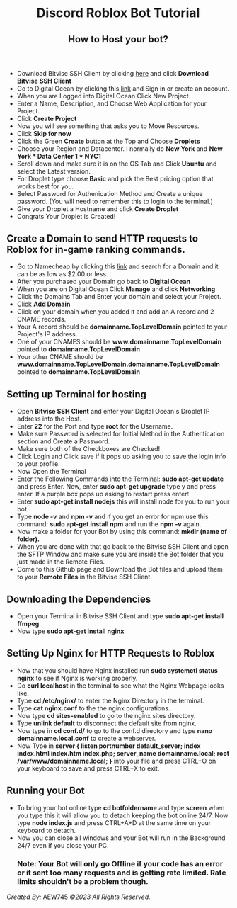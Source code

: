 <!DOCTYPE html>
<header>
<h1>Discord Roblox Bot Tutorial</h1>
<h2>How to Host your bot?</h2>
</header>
<body>
<p>
  <ul>
    <li>Download Bitvise SSH Client by clicking <a href="https://www.bitvise.com/download-area" target="_blank">here</a> and click <strong>Download Bitvise SSH Client</strong></li>
    <li>Go to Digital Ocean by clicking this <a href="https://cloud.digitalocean.com/login?redirect_url=https%3A%2F%2Fcloud.digitalocean.com%2Fnetworking%2Fdomains%3Fi%3D0aae23" target="_blank">link</a> and Sign in or create an account.</li>
    <li>When you are Logged into Digital Ocean Click New Project.</li>
    <li>Enter a Name, Description, and Choose Web Application for your Project.</li>
    <li>Click <strong>Create Project</strong></li>
    <li>Now you will see something that asks you to Move Resources.</li>
    <li>Click <strong>Skip for now</strong></li>
    <li>Click the Green <strong>Create</strong> button at the Top and Choose <strong>Droplets</strong></li>
    <li>Choose your Region and Datacenter. I normally do <strong>New York</strong> and <strong>New York * Data Center 1 * NYC1</strong></li>
    <li>Scroll down and make sure it is on the OS Tab and Click <strong>Ubuntu</strong> and select the Latest version.</li>
    <li>For Droplet type choose <strong>Basic</strong> and pick the Best pricing option that works best for you.</li>
    <li>Select Password for Authenication Method and Create a unique password. (You will need to remember this to login to the terminal.)</li>
    <li>Give your Droplet a Hostname and click <strong>Create Droplet</strong></li>
    <li>Congrats Your Droplet is Created!</li>
  </ul>
</p>
<h2>Create a Domain to send HTTP requests to Roblox for in-game ranking commands.</h2>
<p>
  <ul>
    <li>Go to Namecheap by clicking this <a href="https://www.namecheap.com/domains/" target="_blank">link</a> and search for a Domain and it can be as low as $2.00 or less.</li>
    <li>After you purchased your Domain go back to <strong>Digital Ocean</strong></li>
    <li>When you are on Digital Ocean Click <strong>Manage</strong> and click <strong>Networking</strong></li>
    <li>Click the Domains Tab and Enter your domain and select your Project.</li>
    <li>Click <strong>Add Domain</strong></li>
    <li>Click on your domain when you added it and add an A record and 2 CNAME records.</li>
    <li>Your A record should be <strong>domainname.TopLevelDomain</strong> pointed to your Project's IP address.</li>
    <li>One of your CNAMES should be <strong>www.domainname.TopLevelDomain</strong> pointed to <strong>domainname.TopLevelDomain</strong></li>
    <li>Your other CNAME should be <strong>www.domainname.TopLevelDomain.domainname.TopLevelDomain</strong> pointed to <strong>domainname.TopLevelDomain</strong></li>
  </ul>
</p>
<h2>Setting up Terminal for hosting</h2>
<p>
  <ul>
    <li>Open <strong>Bitvise SSH Client</strong> and enter your Digital Ocean's Droplet IP address into the Host.</li>
    <li>Enter <strong>22</strong> for the Port and type <strong>root</strong> for the Username.</li>
    <li>Make sure Password is selected for Initial Method in the Authentication section and Create a Password.</li>
    <li>Make sure both of the Checkboxes are Checked!</li>
    <li>Click Login and Click save if it pops up asking you to save the login info to your profile.</li>
    <li>Now Open the Terminal</li>
    <li>Enter the Following Commands into the Terminal: <strong>sudo apt-get update</strong> and press Enter. Now, enter <strong>sudo apt-get upgrade</strong> type y and press enter. If a purple box pops up asking to restart press enter!</li>
    <li>Enter <strong>sudo apt-get install nodejs</strong> this will install node for you to run your bot.</li>
    <li>Type <strong>node -v</strong> and <strong>npm -v</strong> and if you get an error for npm use this command: <strong>sudo apt-get install npm</strong> and run the <strong>npm -v</strong> again.</li>
    <li>Now make a folder for your Bot by using this command: <strong>mkdir (name of folder).</strong></li>
    <li>When you are done with that go back to the Bitvise SSH Client and open the SFTP Window and make sure you are inside the Bot folder that you just made in the Remote Files.</li>
    <li>Come to this Github page and Download the Bot files and upload them to your <strong>Remote Files</strong> in the Bitvise SSH Client.</li>
  </ul>
</p>
<h2>Downloading the Dependencies</h2>
<p>
  <ul>
    <li>Open your Terminal in Bitvise SSH Client and type <strong> sudo apt-get install ffmpeg</strong></li>
    <li>Now type <strong>sudo apt-get install nginx</strong></li>
  </ul>
</p>
<h2>Setting Up Nginx for HTTP Requests to Roblox</h2>
<p>
<ul>
  <li>Now that you should have Nginx installed run <strong>sudo systemctl status nginx</strong> to see if Nginx is working properly.</li>
  <li>Do <strong>curl localhost</strong> in the terminal to see what the Nginx Webpage looks like.</li>
  <li>Type <strong>cd /etc/nginx/</strong> to enter the Nginx Directory in the terminal.</li>
  <li>Type <strong>cat nginx.conf</strong> to the the nginx configurations.</li>
  <li>Now type <strong>cd sites-enabled</strong> to go to the nginx sites directory.</li>
  <li>Type <strong>unlink default</strong> to disconnect the default site from nginx.</li>
  <li>Now type in <strong>cd conf.d/</strong> to go to the conf.d directory and type <strong>nano domainname.local.conf</strong> to create a webserver.</li>
  <li>Now Type in <strong>server { listen portnumber default_server; index index.html index.htm index.php; server_name domainname.local; root /var/www/domainname.local; }</strong> into your file and press CTRL+O on your keyboard to save and press CTRL+X to exit.</li>
</ul>
</p>
<h2>Running your Bot</h2>
<p>
  <ul>
    <li>To bring your bot online type <strong>cd botfoldername</strong> and type <strong>screen</strong> when you type this it will allow you to detach keeping the bot online 24/7. Now type <strong>node index.js</strong> and press CTRL+A+D at the same time on your keyboard to detach.</li>
    <li>Now you can close all windows and your Bot will run in the Background 24/7 even if you close your PC.</li>
    <h3>Note: Your Bot will only go Offline if your code has an error or it sent too many requests and is getting rate limited. Rate limits shouldn't be a problem though.</h3>
  </ul>
</p>
</body>
<footer>
  <p><i>Created By:</i> AEW745  <i>&copy2023 All Rights Reserved.</p>
</html>
